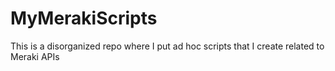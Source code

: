# MyMerakiScripts

This is a disorganized repo where I put ad hoc scripts that I create related to Meraki APIs
